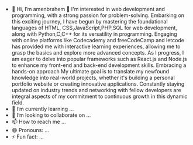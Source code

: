 - 👋 Hi, I’m amenbrahem
👀 I'm interested in web development and programming, with a strong passion for problem-solving. Embarking on this exciting journey, I have begun by mastering the foundational languages of HTML, CSS,JavaScript,PHP,SQL for web development, along with Python,C,C++ for its versatility in programming. Engaging with online platforms like Codecademy and freeCodeCamp and letcode has provided me with interactive learning experiences, allowing me to grasp the basics and explore more advanced concepts. As I progress, I am eager to delve into popular frameworks such as React.js and Node.js to enhance my front-end and back-end development skills. Embracing a hands-on approach
My ultimate goal is to translate my newfound knowledge into real-world projects, whether it's building a personal portfolio website or creating innovative applications. Constantly staying updated on industry trends and networking with fellow developers are integral aspects of my commitment to continuous growth in this dynamic field.
- 🌱 I’m currently learning ...
- 💞️ I’m looking to collaborate on ...
- 📫 How to reach me ...
- 😄 Pronouns: ...
- ⚡ Fun fact: ...

<!---
amenbrahem/amenbrahem is a ✨ special ✨ repository because its `README.md` (this file) appears on your GitHub profile.
You can click the Preview link to take a look at your changes.
--->
